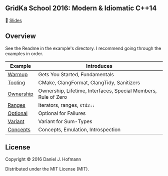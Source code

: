## GridKa School 2016: Modern & Idiomatic C++14

📖 [Slides](https://docs.google.com/presentation/d/1ICBmEq3fO5Mj-86yK1w2nReGxXxsITSO_-nJ34xkwT8/pub?start=false&loop=false#slide=id.gc6f73a04f_0_0)

## Overview

See the Readme in the example's directory.
I recommend going through the examples in order.

| Example                          | Introduces                                                                                           |
| -------------------------------- | ---------------------------------------------------------------------------------------------------- |
| [Warmup](Warmup/README.md)       | Gets You Started, Fundamentals                                                                       |
| [Tooling](Tooling/README.md)     | CMake, ClangFormat, ClangTidy, Sanitizers                                                            |
| [Ownership](Ownership/README.md) | Ownership, Lifetime, Interfaces, Special Members, Rule of Zero                                       |
| [Ranges](Ranges/README.md)       | Iterators, ranges, `std2::`                                                                          |
| [Optional](Optional/README.md)   | Optional for Failures                                                                                |
| [Variant](Variant/README.md)     | Variant for Sum-Types                                                                                |
| [Concepts](Concepts/README.md)   | Concepts, Emulation, Introspection                                                                   |


## License

Copyright © 2016 Daniel J. Hofmann

Distributed under the MIT License (MIT).
